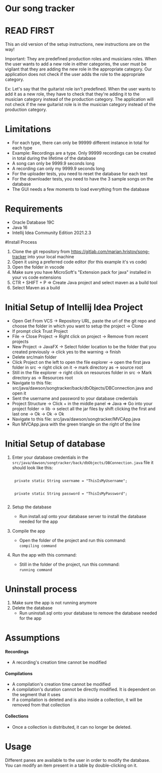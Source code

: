 # Our song tracker

# READ FIRST
This an old version of the setup instructions, new instructions are on the way!

Important: They are predefined production roles and musicians roles. When the user wants to add a new role in either categories,
the user must be vigilant that they are adding the new role in the appropriate category. Our application does not check
if the user adds the role to the appropriate category.

Ex: Let's say that the guitarist role isn't predefined. When the user wants to add it as a new role, they have to check
that they're adding it to the musician category instead of the production category. The application will not check if
the new guitarist role is in the musician category instead of the production category.

# Limitations

- For each type, there can only be 99999 different instance in total for each type
- Example: Recordings are a type. Only 99999 recordings can be created in total during the lifetime of the database
- A song can only be 9999.9 seconds long
- A recording can only my 9999.9 seconds long
- For the uploader tests, you need to reset the database for each test
- For the downloader tests, you need to have the 3 sample songs on the database
- The GUI needs a few moments to load everything from the database

# Requirements

- Oracle Database 19C
- Java 16
- Intellij Idea Community Edition 2021.2.3

#Install Process

1. Clone the git repository from https://gitlab.com/marian.hristov/song-tracker into your local machine
2. Open it using a preferred code editor (for this example it's vs code)
3. Open the folder in vscode
4. Make sure you have MicroSoft's "Extension pack for java" installed in your vs code extensions
5. CTR + SHIFT + P => Create Java project and select maven as a build tool
6. Select Maven as a build

# Initial Setup of Intellij Idea Project


- Open Get From VCS -> Repository URL, paste the url of the git repo and choose the folder in which you want to setup the project -> Clone
- If prompt click Trust Project 
- File -> Close Project -> Right click on project -> Remove from recent projects 
- New Project -> JavaFX -> Select folder location to be the folder that you created previously -> click yes to the warning -> finish 
- Delete src/main folder 
- Click Project on the left to open the file explorer -> open the first java folder in src -> right click on it -> mark directory as -> source root 
- Still in the file explorer -> right click on resources folder in src -> Mark directory as -> Resources root 
- Navigate to this file: src/java/dawson/songtracker/back/dbObjects/DBConnection.java and open it 
- Sent the username and password to your database credentials 
- Project Structure -> Click + in the middle panel => Java => Go into your project folder -> lib -> select all the jar files by shift clicking the first and last one -> Ok -> Ok -> Ok 
- Navigate to this file: src/java/dawson/songtracker/MVCApp.java 
- Run MVCApp.java with the green triangle on the right of the line

# Initial Setup of database

1. Enter your database credentials in the <code>src/java/dawson/songtracker/back/dbObjects/DBConnection.java</code> file it should look like this:
    
    <code>
    private static String username = "ThisIsMyUsername";
    <br>
    private static String password = "ThisIsMyPassword";
    </code>
2. Setup the database
    - Run install.sql onto your database server to install the database needed for the app
3. Compile the app
    - Open the folder of the project and run this command:  
    <code>compiling command</code>
4. Run the app with this command: 
    - Still in the folder of the project, run this command:  
    <code>running command</code>

# Uninstall process

1. Make sure the app is not running anymore
2. Delete the database
    - Run uninstall.sql onto your database to remove the database needed for the app
# Assumptions

#### Recordings
- A recording's creation time cannot be modified

#### Compilations
- A compilation's creation time cannot be modified
- A compilation's duration cannot be directly modified. It is dependent on the segment that it uses
- If a compilation is deleted and is also inside a collection, it will be removed from that collection

#### Collections
- Once a collection is distributed, it can no longer be deleted.

# Usage
Different panes are available to the user in order to modify the database. You can modify an item present in a table by double-clicking on it.
